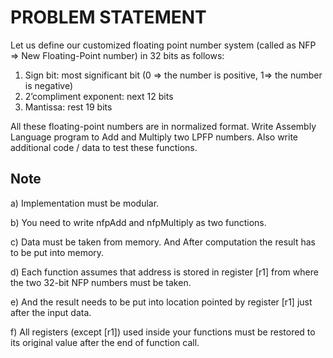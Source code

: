 
# PROBLEM STATEMENT

Let us define our customized floating point number system (called as NFP => New Floating-Point number) in 32 bits as follows:

1) Sign bit: most significant bit (0 => the number is positive, 1=> the number is negative)
2) 2’compliment exponent: next 12 bits
3) Mantissa: rest 19 bits

All these floating-point numbers are in normalized format.
Write Assembly Language program to Add and Multiply two LPFP numbers. Also write additional code / data to test these functions.
## Note
a) Implementation must be modular.  

b) You need to write nfpAdd and nfpMultiply as two functions.   

c) Data must be taken from memory. And After computation the result has to be put into memory. 

d) Each function assumes that address is stored in register [r1] from where the two 32-bit NFP
numbers must be taken.  

e) And the result needs to be put into location pointed by register [r1] just after the input data.  

f) All registers (except [r1]) used inside your functions must be restored to its original value after the end of function call.